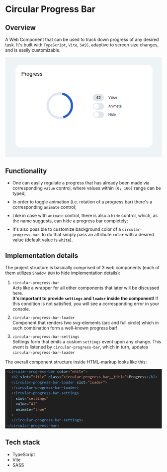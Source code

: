 # Circular Progress Bar

## Overview

A Web Component that can be used to track down progress of any desired task. It's built with `TypeScript`, `Vite`, `SASS`, adaptive to screen size changes, and is easily customizable.

![alt text](images/image.png)

## Functionality

<ul style='display: flex; flex-direction: column; gap: 10px'>
    <li>
        One can easily regulate a progress that has already been made via corresponding <code>value</code> control, where values within <code>[0; 100]</code> range can be typed;
    </li>
    <li>
        In order to toggle animation (i.e. rotation of a progress bar) there's a corresponding <code>animate</code> control;
    </li>
    <li>
        Like in case with <code>animate</code> control, there is also a <code>hide</code> control, which, as the name suggests, can hide a progress bar completely;
    </li>
    <li>
        It's also possible to customize background color of a <code>circular-progress-bar</code>: to do that simply pass an attribute <code>color</code> with a desired value (default value is <code>white</code>).
    </li>
</ul>

## Implementation details

The project structure is basically comprised of 3 web components (each of them utilizes <code>Shadow DOM</code> to hide implementation details):

<ol style='display: flex; flex-direction: column; gap: 10px'>
    <li>
        <code>circular-progress-bar</code>
        <div>
            Acts like a wrapper for all other components that later will be discussed here.
        </div>
        <b>
            It's important to provide <code>settings</code> and <code>loader</code> inside the component!
        </b>
            If this condition is not satisfied, you will see a corresponding error in your console.
    </li>
    <li>
        <code>circular-progress-bar-loader</code>
        <div>
            Component that renders two svg-elements (arc and full circle) which in such combination form a well-known progress bar!
        </div>
    </li>
    <li>
        <code>circular-progress-bar-settings</code>
        <div>
            Settings form that emits a custom <code>settings</code> event upon any change. This event is listened by <code>circular-progress-bar</code>, which in turn, updates <code>circular-progress-bar-loader</code>
        </div>
    </li>
</ol>

The overall component structure inside HTML-markup looks like this:

![alt text](images/image-2.png)

## Tech stack

- TypeScript
- Vite
- SASS

